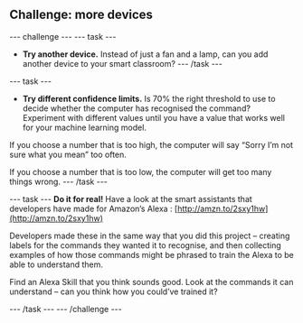 ## Challenge: more devices

--- challenge ---
--- task ---
+ **Try another device.** Instead of just a fan and a lamp, can you add another device to your smart classroom?
--- /task ---

--- task ---
+ **Try different confidence limits.** Is 70% the right threshold to use to decide whether the computer has recognised the command? Experiment with different values until you have a value that works well for your machine learning model. 

If you choose a number that is too high, the computer will say “Sorry I’m not sure what you mean” too often. 

If you choose a number that is too low, the computer will get too many things wrong.
--- /task ---

--- task ---
**Do it for real!** Have a look at the smart assistants that developers have made for Amazon’s Alexa : [http://amzn.to/2sxy1hw](http://amzn.to/2sxy1hw) 
 
Developers made these in the same way that you did this project – creating labels for the commands they wanted it to recognise, and then collecting examples of how those commands might be phrased to train the Alexa to be able to understand them. 
 
Find an Alexa Skill that you think sounds good. Look at the commands it can understand – can you think how you could’ve trained it?

--- /task ---
--- /challenge ---
